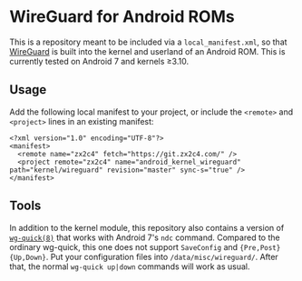 WireGuard for Android ROMs
==========================

This is a repository meant to be included via a `local_manifest.xml`, so that [WireGuard](https://www.wireguard.com/) is built into the kernel and userland of an Android ROM. This is currently tested on Android 7 and kernels ≥3.10.

Usage
-----

Add the following local manifest to your project, or include the `<remote>` and `<project>` lines in an existing manifest:

```
<?xml version="1.0" encoding="UTF-8"?>
<manifest>
  <remote name="zx2c4" fetch="https://git.zx2c4.com/" />
  <project remote="zx2c4" name="android_kernel_wireguard" path="kernel/wireguard" revision="master" sync-s="true" />
</manifest>
```

Tools
-----

In addition to the kernel module, this repository also contains a version of [`wg-quick(8)`](https://git.zx2c4.com/WireGuard/about/src/tools/wg-quick.8) that works with Android 7's `ndc` command. Compared to the ordinary wg-quick, this one does not support `SaveConfig` and `{Pre,Post}{Up,Down}`. Put your configuration files into `/data/misc/wireguard/`. After that, the normal `wg-quick up|down` commands will work as usual.
